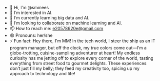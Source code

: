 - 👋 Hi, I’m @smmees
- 👀 I’m interested in AI.
- 🌱 I’m currently learning big data and AI.
- 💞️ I’m looking to collaborate on machine learning and AI.
- 📫 How to reach me: e20578620e@gmail.com
- 😄 Pronouns: her/she
- ⚡ Fun fact: Hey there, I'm MM! In the tech world, I steer the ship as an IT program manager, but off the clock, my true colors come out—I'm a globe-trotting, cuisine-sampling adventurer at heart! My endless curiosity has me jetting off to explore every corner of the world, tasting everything from street food to gourmet delights. These experiences don't just fill my belly; they feed my creativity too, spicing up my approach to technology and life! 
<!---
smmees/smmees is a ✨ special ✨ repository because its `README.md` (this file) appears on your GitHub profile.
You can click the Preview link to take a look at your changes.
--->
